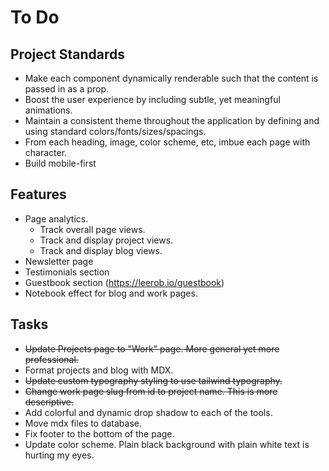 # To Do

## Project Standards

- Make each component dynamically renderable such that the content is passed in as a prop.
- Boost the user experience by including subtle, yet meaningful animations.
- Maintain a consistent theme throughout the application by defining and using standard colors/fonts/sizes/spacings.
- From each heading, image, color scheme, etc, imbue each page with character.
- Build mobile-first

## Features

- Page analytics.
  - Track overall page views.
  - Track and display project views.
  - Track and display blog views.
- Newsletter page
- Testimonials section
- Guestbook section (https://leerob.io/guestbook)
- Notebook effect for blog and work pages.

## Tasks

- ~~Update Projects page to "Work" page. More general yet more professional.~~
- Format projects and blog with MDX.
- ~~Update custom typography styling to use tailwind typography.~~
- ~~Change work page slug from id to project name. This is more descriptive.~~
- Add colorful and dynamic drop shadow to each of the tools.
- Move mdx files to database.
- Fix footer to the bottom of the page.
- Update color scheme. Plain black background with plain white text is hurting my eyes.
